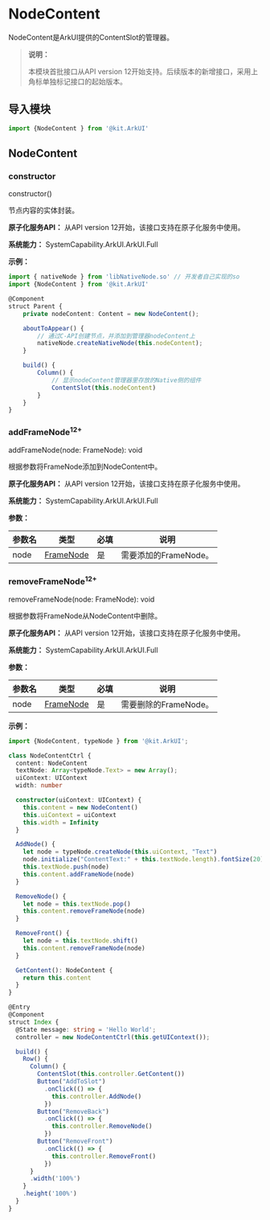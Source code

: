 # NodeContent

NodeContent是ArkUI提供的ContentSlot的管理器。

> **说明：**
>
> 本模块首批接口从API version 12开始支持。后续版本的新增接口，采用上角标单独标记接口的起始版本。

## 导入模块

```ts
import {NodeContent } from '@kit.ArkUI'
```

## NodeContent

### constructor

constructor()

节点内容的实体封装。

**原子化服务API：** 从API version 12开始，该接口支持在原子化服务中使用。

**系统能力：** SystemCapability.ArkUI.ArkUI.Full

**示例：** 

<!--code_no_check-->

```ts
import { nativeNode } from 'libNativeNode.so' // 开发者自己实现的so
import {NodeContent } from '@kit.ArkUI'

@Component
struct Parent {
    private nodeContent: Content = new NodeContent();

    aboutToAppear() {
        // 通过C-API创建节点，并添加到管理器nodeContent上
        nativeNode.createNativeNode(this.nodeContent);
    }

    build() {
        Column() {
            // 显示nodeContent管理器里存放的Native侧的组件
            ContentSlot(this.nodeContent)
        }
    }
}
```

### addFrameNode<sup>12+</sup>

addFrameNode(node: FrameNode): void

根据参数将FrameNode添加到NodeContent中。

**原子化服务API：** 从API version 12开始，该接口支持在原子化服务中使用。

**系统能力：** SystemCapability.ArkUI.ArkUI.Full

**参数：**

| 参数名  | 类型                                                   | 必填 | 说明             |
| ------- | ------------------------------------------------------ | ---- | ---------------- |
| node | [FrameNode](./js-apis-arkui-frameNode.md#framenode) | 是   | 需要添加的FrameNode。 |

### removeFrameNode<sup>12+</sup>

removeFrameNode(node: FrameNode): void

根据参数将FrameNode从NodeContent中删除。

**原子化服务API：** 从API version 12开始，该接口支持在原子化服务中使用。

**系统能力：** SystemCapability.ArkUI.ArkUI.Full

**参数：**

| 参数名  | 类型                                                   | 必填 | 说明             |
| ------- | ------------------------------------------------------ | ---- | ---------------- |
| node | [FrameNode](./js-apis-arkui-frameNode.md#framenode) | 是   | 需要删除的FrameNode。 |

**示例：**

```ts
import {NodeContent, typeNode } from '@kit.ArkUI';

class NodeContentCtrl {
  content: NodeContent
  textNode: Array<typeNode.Text> = new Array();
  uiContext: UIContext
  width: number

  constructor(uiContext: UIContext) {
    this.content = new NodeContent()
    this.uiContext = uiContext
    this.width = Infinity
  }

  AddNode() {
    let node = typeNode.createNode(this.uiContext, "Text")
    node.initialize("ContentText:" + this.textNode.length).fontSize(20)
    this.textNode.push(node)
    this.content.addFrameNode(node)
  }

  RemoveNode() {
    let node = this.textNode.pop()
    this.content.removeFrameNode(node)
  }

  RemoveFront() {
    let node = this.textNode.shift()
    this.content.removeFrameNode(node)
  }

  GetContent(): NodeContent {
    return this.content
  }
}

@Entry
@Component
struct Index {
  @State message: string = 'Hello World';
  controller = new NodeContentCtrl(this.getUIContext());

  build() {
    Row() {
      Column() {
        ContentSlot(this.controller.GetContent())
        Button("AddToSlot")
          .onClick(() => {
            this.controller.AddNode()
          })
        Button("RemoveBack")
          .onClick(() => {
            this.controller.RemoveNode()
          })
        Button("RemoveFront")
          .onClick(() => {
            this.controller.RemoveFront()
          })
      }
      .width('100%')
    }
    .height('100%')
  }
}
```